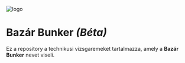 ![logo](https://github.com/farkaslevente/14AA-D-Others/blob/main/MobilApp/Resources/Images/smalllogo.png)

# Bazár Bunker *(Béta)*

Ez a repository a technikusi vizsgaremeket tartalmazza, amely a **Bazár Bunker** nevet viseli. 

